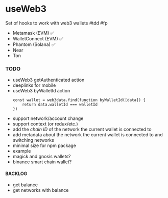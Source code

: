 # useWeb3

Set of hooks to work with web3 wallets
#tdd #fp

-   Metamask (EVM) ✅
-   WalletConnect (EVM) ✅
-   Phantom (Solana) ✅
-   Near
-   Ton

### TODO

-   useWeb3 getAuthenticated action
-   deeplinks for mobile
-   useWeb3 byWalletId action
    ```
    const wallet = web3data.find(function byWalletId([data]) {
        return data.walletId === walletId
    })
    ```
-   support network/account change
-   support context (or redux/etc.)
-   add the _chain ID_ of the network the current wallet is connected to
-   add metadata about the network the current wallet is connected to and switching networks
-   minimal size for npm package
-   example
-   magick and gnosis wallets?
-   binance smart chain wallet?

#### BACKLOG

- get balance
- get networks with balance
